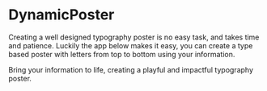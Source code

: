 # DynamicPoster
Creating a well designed typography poster is no easy task, and takes time and patience.
Luckily the app below makes it easy, you can create a type based poster with letters from top to bottom using your information.

 Bring your information to life, creating a playful and impactful typography poster.
